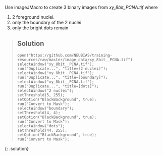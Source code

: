 Use imageJMacro to create 3 binary images from *xy_8bit_PCNA.tif* where 
1. 2 foreground nuclei.
2. only the boundary of the 2 nuclei
3. only the bright dots remain

> ## Solution
> ```
> open("https://github.com/NEUBIAS/training-resources/raw/master/image_data/xy_8bit__PCNA.tif")
> selectWindow("xy_8bit__PCNA.tif");
> run("Duplicate...", "title=[2 nuclei]");
> selectWindow("xy_8bit__PCNA.tif");
> run("Duplicate...", "title=[boundary]");
> selectWindow("xy_8bit__PCNA.tif");
> run("Duplicate...", "title=[dots]");
> selectWindow("2 nuclei");
> setThreshold(5, 255);
> setOption("BlackBackground", true);
> run("Convert to Mask");
> selectWindow("boundary");
> setThreshold(4, 4);
> setOption("BlackBackground", true);
> run("Convert to Mask");
> selectWindow("dots");
> setThreshold(44, 255);
> setOption("BlackBackground", true);
> run("Convert to Mask");
> ```
{: .solution}
